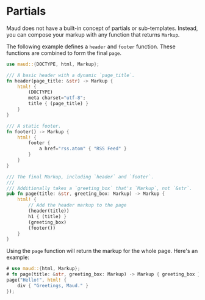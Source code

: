 # Partials

Maud does not have a built-in concept of partials or sub-templates. Instead, you can compose your markup with any function that returns `Markup`.

The following example defines a `header` and `footer` function.
These functions are combined to form the final `page`.

```rust
use maud::{DOCTYPE, html, Markup};

/// A basic header with a dynamic `page_title`.
fn header(page_title: &str) -> Markup {
    html! {
        (DOCTYPE)
        meta charset="utf-8";
        title { (page_title) }
    }
}

/// A static footer.
fn footer() -> Markup {
    html! {
        footer {
            a href="rss.atom" { "RSS Feed" }
        }
    }
}

/// The final Markup, including `header` and `footer`.
///
/// Additionally takes a `greeting_box` that's `Markup`, not `&str`.
pub fn page(title: &str, greeting_box: Markup) -> Markup {
    html! {
        // Add the header markup to the page
        (header(title))
        h1 { (title) }
        (greeting_box)
        (footer())
    }
}
```

Using the `page` function will return the markup for the whole page.
Here's an example:

```rust
# use maud::{html, Markup};
# fn page(title: &str, greeting_box: Markup) -> Markup { greeting_box }
page("Hello!", html! {
    div { "Greetings, Maud." }
});
```
